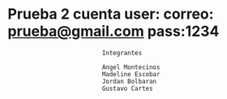 # Prueba 2  cuenta user: correo: prueba@gmail.com pass:1234

                              Integrantes

                              Angel Montecinos 
                              Madeline Escobar 
                              Jordan Bolbaran
                              Gustavo Cartes

